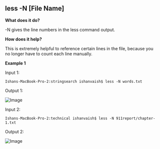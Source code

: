 ## less -N [File Name]

**What does it do?**

-N gives the line numbers in the less command output.

**How does it help?**

This is extremely helpful to reference certain lines in the file, because you no longer have to count each line manually.

**Example 1**

Input 1:

```
Ishans-MacBook-Pro-2:stringsearch ishanvaish$ less -N words.txt

```

Output 1:

![Image]()


Input 2:

```
Ishans-MacBook-Pro-2:technical ishanvaish$ less -N 911report/chapter-1.txt

```

Output 2:

![Image]()








  
